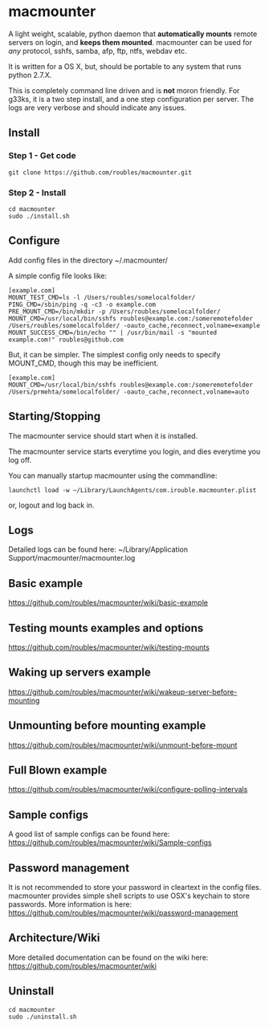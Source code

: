 # macmounter

A light weight, scalable, python daemon that **automatically mounts** remote servers on login, and **keeps them mounted**. macmounter can be used for *any* protocol, sshfs, samba, afp, ftp, ntfs, webdav etc. 

It is written for a OS X, but, should be portable to any system that runs python 2.7.X.

This is completely command line driven and is **not** moron friendly. For g33ks, it is a two step install, and a one step configuration per server. The logs are very verbose and should indicate any issues.

## Install

### Step 1 - Get code
```
git clone https://github.com/roubles/macmounter.git
```

### Step 2 - Install
```
cd macmounter
sudo ./install.sh
```

## Configure
Add config files in the directory ~/.macmounter/

A simple config file looks like:
```
[example.com]
MOUNT_TEST_CMD=ls -l /Users/roubles/somelocalfolder/
PING_CMD=/sbin/ping -q -c3 -o example.com 
PRE_MOUNT_CMD=/bin/mkdir -p /Users/roubles/somelocalfolder/
MOUNT_CMD=/usr/local/bin/sshfs roubles@example.com:/someremotefolder /Users/roubles/somelocalfolder/ -oauto_cache,reconnect,volname=example
MOUNT_SUCCESS_CMD=/bin/echo "" | /usr/bin/mail -s "mounted example.com!" roubles@github.com
```

But, it can be simpler. The simplest config only needs to specify MOUNT_CMD, though this may be inefficient.
```
[example.com]
MOUNT_CMD=/usr/local/bin/sshfs roubles@example.com:/someremotefolder /Users/prmehta/somelocalfolder/ -oauto_cache,reconnect,volname=auto
```

## Starting/Stopping

The macmounter service should start when it is installed. 

The macmounter service starts everytime you login, and dies everytime you log off. 

You can manually startup macmounter using the commandline:
```
launchctl load -w ~/Library/LaunchAgents/com.irouble.macmounter.plist
```

or, logout and log back in.

## Logs

Detailed logs can be found here: ~/Library/Application Support/macmounter/macmounter.log

## Basic example

https://github.com/roubles/macmounter/wiki/basic-example

## Testing mounts examples and options

https://github.com/roubles/macmounter/wiki/testing-mounts

## Waking up servers example

https://github.com/roubles/macmounter/wiki/wakeup-server-before-mounting

## Unmounting before mounting example

https://github.com/roubles/macmounter/wiki/unmount-before-mount

## Full Blown example

https://github.com/roubles/macmounter/wiki/configure-polling-intervals

## Sample configs

A good list of sample configs can be found here: 
https://github.com/roubles/macmounter/wiki/Sample-configs

## Password management

It is not recommended to store your password in cleartext in the config files. macmounter provides simple shell scripts to use OSX's keychain to store passwords. More information is here: https://github.com/roubles/macmounter/wiki/password-management

## Architecture/Wiki

More detailed documentation can be found on the wiki here: https://github.com/roubles/macmounter/wiki

## Uninstall
```
cd macmounter
sudo ./uninstall.sh
```
